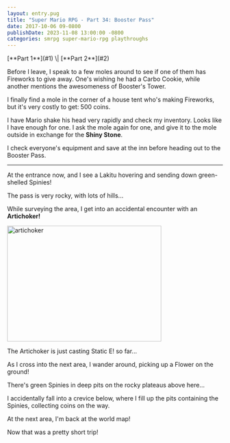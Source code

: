 ```yaml
---
layout: entry.pug
title: "Super Mario RPG - Part 34: Booster Pass"
date: 2017-10-06 09-0800
publishDate: 2023-11-08 13:00:00 -0800
categories: smrpg super-mario-rpg playthroughs
---
```


<p class="entry-partination" markdown="1">[**Part 1**](#1) \| [**Part 2**](#2)</p>

<a name="1"></a>

Before I leave, I speak to a few moles around to see if one of them has Fireworks to give away. One's wishing he had a Carbo Cookie, while another mentions the awesomeness of Booster's Tower.

I finally find a mole in the corner of a house tent who's making Fireworks, but it's very costly to get: 500 coins.

I have Mario shake his head very rapidly and check my inventory. Looks like I have enough for one. I ask the mole again for one, and give it to the mole outside in exchange for the **Shiny Stone**.

I check everyone's equipment and save at the inn before heading out to the Booster Pass.

<a name="2"></a>

---

At the entrance now, and I see a Lakitu hovering and sending down green-shelled Spinies!

The pass is very rocky, with lots of hills...

While surveying the area, I get into an accidental encounter with an **Artichoker!**

<img src="https://i.imgur.com/GqncSIW.png" alt="artichoker" width="360" height="270" id="liveblog" />

The Artichoker is just casting Static E! so far...

As I cross into the next area, I wander around, picking up a Flower on the ground!

There's green Spinies in deep pits on the rocky plateaus above here...

I accidentally fall into a crevice below, where I fill up the pits containing the Spinies, collecting coins on the way.

At the next area, I'm back at the world map!

Now that was a pretty short trip!